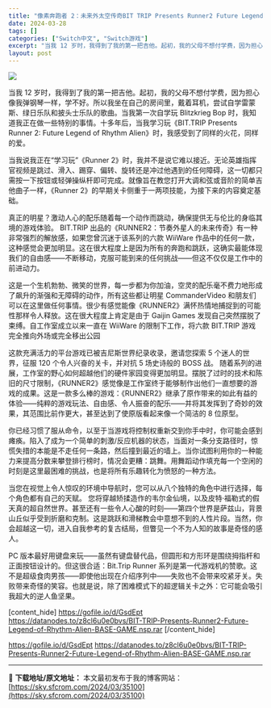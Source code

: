 ```yaml
---
title: "像素奔跑者 2：未来外太空传奇BIT TRIP Presents Runner2 Future Legend of Rhythm Alien Switch NSP英文 699M"
date: 2024-03-28
tags: []
categories: ["Switch中文", "Switch游戏"]
excerpt: "当我 12 岁时，我得到了我的第一把吉他。起初，我的父母不想付学费，因为担心像我弹钢琴一样，学不好。所以我坐在自己的房间里，戴着耳机，尝试自学雷蒙斯、绿日乐队和披头士乐队的歌曲。当我第一次自学玩 Blitzkrieg Bop 时，我知道我正在做一些特别的事情。十多年后，当我学习玩《BIT.TRIP &hellip;"
layout: post
---
```


<img class="aligncenter" src="https://sky.sfcrom.com/wp-content/uploads/2024/03/20240329081155-de4ac.jpeg"/>

当我 12 岁时，我得到了我的第一把吉他。起初，我的父母不想付学费，因为担心像我弹钢琴一样，学不好。所以我坐在自己的房间里，戴着耳机，尝试自学雷蒙斯、绿日乐队和披头士乐队的歌曲。当我第一次自学玩 Blitzkrieg Bop 时，我知道我正在做一些特别的事情。十多年后，当我学习玩《BIT.TRIP Presents Runner 2: Future Legend of Rhythm Alien》时，我感受到了同样的火花，同样的爱。

当我说我正在“学习玩”《Runner 2》时，我并不是说它难以接近。无论英雄指挥官视频是跳过、滑入、踢穿、偏转、旋转还是冲过他遇到的任何障碍，这一切都只需按一下按钮或轻弹操纵杆即可完成。就像旨在教您打开大调和弦或音阶的简单吉他曲子一样，《Runner 2》的早期关卡侧重于一两项技能，为接下来的内容奠定基础。

真正的明星？激动人心的配乐随着每一个动作而跳动，确保提供无与伦比的身临其境的游戏体验。
BIT.TRIP 出品的《RUNNER2：节奏外星人的未来传奇》有一种非常强烈的解放感，如果您曾沉迷于该系列的六款 WiiWare 作品中的任何一款，这种感觉会更加明显。这在很大程度上是因为所有的奔跑和跳跃，这确实最能体现我们的自由感——不断移动，克服可能到来的任何挑战——但这不仅仅是工作中的前进动力。

这是一个生机勃勃、微笑的世界，每一步都为你加​​油，空灵的配乐毫不费力地形成了飙升的渐强和无障碍的动作，所有这些都让明星 CommanderVideo 和朋友们可以在这里做任何事情。很少有感觉能像《RUNNER2》满怀热情地捕捉到的可能性那样令人释放。这在很大程度上肯定是由于 Gaijin Games 发现自己突然摆脱了束缚。自工作室成立以来一直在 WiiWare 的限制下工作，将六款 BIT.TRIP 游戏完全推向外场或完全移出公园

这款充满活力的平台游戏已被吉尼斯世界纪录收录，邀请您探索 5 个迷人的世界，征服 120 个令人兴奋的关卡，并对抗 5 场史诗般的 BOSS 战。
随着系列的进展，工作室的野心如何超越他们的硬件家园变得更加明显。摆脱了过时的技术和陈旧的尺寸限制，《RUNNER2》感觉像是工作室终于能够制作出他们一直想要的游戏的成果。这是一款多么棒的游戏：《RUNNER2》继承了原作带来的如此有益的体验——纯粹的游戏玩法、自由感、令人振奋的配乐——并将其发挥到了奇妙的效果，其范围比前作更大，甚至达到了使原版看起来像一个简洁的 8 位原型。

你已经习惯了服从命令，以至于当游戏将控制权重新交到你手中时，你可能会感到瘫痪。陷入了成为一个简单的刺激/反应机器的状态，当面对一条分支路径时，惊慌失措的本能是不走任何一条路，然后撞到最近的墙上。当你试图利用你的一种能力来提高分数来攀登排行榜时，情况会更糟：跳舞。用舞蹈动作填充每一个空闲的时刻是这里最困难的挑战，也是将所有乐趣转化为愤怒的一种方法。

当您在视觉上令人惊叹的环境中导航时，您可以从八个独特的角色中进行选择，每个角色都有自己的天赋。
您将穿越矫揉造作的韦尔金仙境，以及皮特·福勒式的假天真的超自然世界。甚至还有一些令人心酸的时刻——第四个世界是萨兹山，背景山丘似乎受到折磨和克制。这是跳跃和滑梯教会中意想不到的人性片段。当然，你会超越这一切，进入自我参考的复古结局，但瞥见一个不为人知的故事是奇怪的感人。

PC 版本最好用键盘来玩——虽然有键盘替代品，但圆形和方形环是围绕拇指杆和正面按钮设计的。但这很合适：Bit.Trip Runner 系列是第一代游戏机的赞歌。这不是超级食肉男孩——即使他出现在介绍序列中——失败也不会带来咬紧牙关。失败带来奇怪的笑容。也就是说，除了困难模式下的超逻辑关卡之外：它可能会吸引我超大的逆人鱼坚果。

[content_hide]
https://gofile.io/d/GsdEpt
https://datanodes.to/z8cl6u0e0bvs/BIT-TRIP-Presents-Runner2-Future-Legend-of-Rhythm-Alien-BASE-GAME.nsp.rar
[/content_hide]

<!--wechatfans start-->
https://gofile.io/d/GsdEpt
https://datanodes.to/z8cl6u0e0bvs/BIT-TRIP-Presents-Runner2-Future-Legend-of-Rhythm-Alien-BASE-GAME.nsp.rar
<!--wechatfans end-->

---
📖 **下载地址/原文地址：** 本文最初发布于我的博客网站：[https://sky.sfcrom.com/2024/03/35100](https://sky.sfcrom.com/2024/03/35100)
